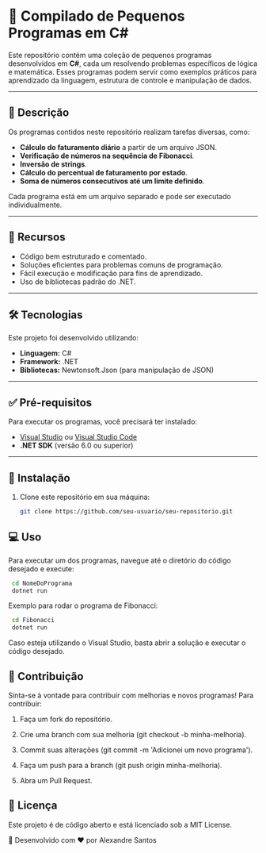 # 📌 Compilado de Pequenos Programas em C#

Este repositório contém uma coleção de pequenos programas desenvolvidos em **C#**, cada um resolvendo problemas específicos de lógica e matemática. Esses programas podem servir como exemplos práticos para aprendizado da linguagem, estrutura de controle e manipulação de dados.

---

## 📜 Descrição

Os programas contidos neste repositório realizam tarefas diversas, como:
- **Cálculo do faturamento diário** a partir de um arquivo JSON.
- **Verificação de números na sequência de Fibonacci**.
- **Inversão de strings**.
- **Cálculo do percentual de faturamento por estado**.
- **Soma de números consecutivos até um limite definido**.

Cada programa está em um arquivo separado e pode ser executado individualmente.

---

## 🚀 Recursos

- Código bem estruturado e comentado.
- Soluções eficientes para problemas comuns de programação.
- Fácil execução e modificação para fins de aprendizado.
- Uso de bibliotecas padrão do .NET.

---

## 🛠 Tecnologias

Este projeto foi desenvolvido utilizando:
- **Linguagem:** C#
- **Framework:** .NET
- **Bibliotecas:** Newtonsoft.Json (para manipulação de JSON)

---

## ✅ Pré-requisitos

Para executar os programas, você precisará ter instalado:
- [Visual Studio](https://visualstudio.microsoft.com/) ou [Visual Studio Code](https://code.visualstudio.com/)
- **.NET SDK** (versão 6.0 ou superior)

---

## 💾 Instalação

1. Clone este repositório em sua máquina:
   ```sh
   git clone https://github.com/seu-usuario/seu-repositorio.git

## 💻 Uso  

Para executar um dos programas, navegue até o diretório do código desejado e execute:

   ```sh
    cd NomeDoPrograma
    dotnet run
   ```

Exemplo para rodar o programa de Fibonacci:

   ```sh
    cd Fibonacci
    dotnet run
   ```

Caso esteja utilizando o Visual Studio, basta abrir a solução e executar o código desejado.

## 🤝 Contribuição
Sinta-se à vontade para contribuir com melhorias e novos programas! Para contribuir:

1. Faça um fork do repositório.

2. Crie uma branch com sua melhoria (git checkout -b minha-melhoria).

3. Commit suas alterações (git commit -m 'Adicionei um novo programa').

4. Faça um push para a branch (git push origin minha-melhoria).

5. Abra um Pull Request.

## 📜 Licença

Este projeto é de código aberto e está licenciado sob a MIT License.

📌 Desenvolvido com ❤️ por Alexandre Santos
